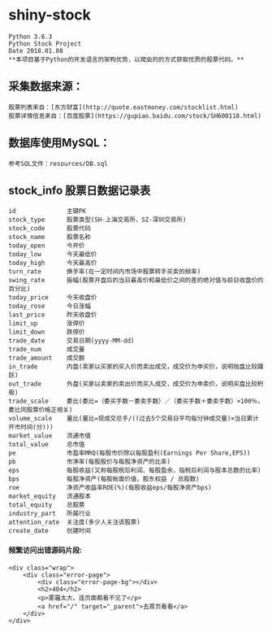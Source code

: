 shiny-stock
=======================================================================
    Python 3.6.3
    Python Stock Project
    Date 2018.01.08
    **本项目基于Python的开发语言的架构优势，以爬虫的的方式获取优质的股票代码。**

采集数据来源：
------------------------------------------------------------------------
    股票列表来自：[东方财富](http://quote.eastmoney.com/stocklist.html)
    股票详情信息来自：[百度股票](https://gupiao.baidu.com/stock/SH600118.html)

数据库使用MySQL：
------------------------------------------------------------------------
    参考SQL文件：resources/DB.sql

stock_info      股票日数据记录表
------------------------------------------------------------------------
    id              主键PK
    stock_type      股票类型(SH-上海交易所，SZ-深圳交易所)
    stock_code      股票代码
    stock_name      股票名称
    today_open      今开价
    today_low       今天最低价
    today_high      今天最高价
    turn_rate       换手率(在一定时间内市场中股票转手买卖的频率)
    swing_rate      振幅(股票开盘后的当日最高价和最低价之间的差的绝对值与前日收盘价的百分比)
    today_price     今天收盘价
    today_rose      今日涨幅
    last_price      昨天收盘价
    limit_up        涨停价
    limit_down      跌停价
    trade_date      交易日期(yyyy-MM-dd)   
    trade_num       成交量
    trade_amount    成交额
    in_trade        内盘(卖家以买家的买入价而卖出成交，成交价为申买价，说明抛盘比较踊跃)
    out_trade       外盘(买家以卖家的卖出价而买入成交，成交价为申卖价，说明买盘比较积极)
    trade_scale     委比(委比=（委买手数－委卖手数）／（委买手数＋委卖手数）×100％，委比同股票价格正相关)
    volume_scale    量比(量比=现成交总手/((过去5个交易日平均每分钟成交量)×当日累计开市时间(分)))
    market_value    流通市值
    total_value     总市值
    pe              市盈率MRQ(每股市价除以每股盈利(Earnings Per Share,EPS))
    pb              市净率(每股股价与每股净资产的比率)
    eps             每股收益(又称每股税后利润、每股盈余，指税后利润与股本总数的比率)
    bps             每股净资产(每股帐面价值，股东权益 / 总股数)
    roe             净资产收益率ROE(%)(每股收益eps/每股净资产bps)
    market_equity   流通股本
    total_equity    总股票
    industry_part   所属行业
    attention_rate  关注度(多少人关注该股票)
    create_date     创建时间

#### 频繁访问出错源码片段:
    <div class="wrap">
        <div class="error-page">
            <div class="error-page-bg"></div>
            <h2>404</h2>
            <p>雾霾太大，连页面都看不见了</p>
            <a href="/" target="_parent">去首页看看</a>
        </div>
    </div>

